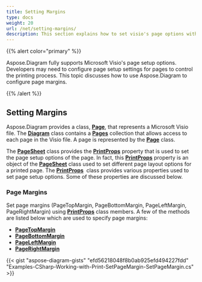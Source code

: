 ```yaml
---
title: Setting Margins
type: docs
weight: 20
url: /net/setting-margins/
description: This section explains how to set visio's page options with Aspose.Diagram.
---
```


{{% alert color="primary" %}}

Aspose.Diagram fully supports Microsoft Visio's page setup options. Developers may need to configure page setup settings for pages to control the printing process. This topic discusses how to use Aspose.Diagram to configure page margins.

{{% /alert %}}

## **Setting Margins**

Aspose.Diagram provides a class, [**Page**](https://reference.aspose.com/diagram/net/aspose.diagram/page), that represents a Microsoft Visio file. The [**Diagram**](https://reference.aspose.com/diagram/net/aspose.diagram/page) class contains a [**Pages**](https://reference.aspose.com/diagram/net/aspose.diagram/pagecollection) collection that allows access to each page in the Visio file. A page is represented by the [**Page**](https://reference.aspose.com/diagram/net/aspose.diagram/page) class.

The [**PageSheet**](https://reference.aspose.com/diagram/net/aspose.diagram/pagesheet) class provides the [**PrintProps**](https://reference.aspose.com/diagram/net/aspose.diagram/pagesheet/properties/printprops) property that is used to set the page setup options of the page. In fact, this [**PrintProps**](https://reference.aspose.com/diagram/net/aspose.diagram/pagesheet/properties/printprops) property is an object of the [**PageSheet**](https://reference.aspose.com/diagram/net/aspose.diagram/pagesheet) class used to set different page layout options for a printed page. The [**PrintProps**](https://reference.aspose.com/diagram/net/aspose.diagram/pagesheet/properties/printprops)  class provides various properties used to set page setup options. Some of these properties are discussed below.

### **Page Margins**

Set page margins (PageTopMargin, PageBottomMargin, PageLeftMargin, PageRightMargin) using [**PrintProps**](https://reference.aspose.com/diagram/net/aspose.diagram/pagesheet/properties/printprops) class members. A few of the methods are listed below which are used to specify page margins:

- [**PageTopMargin**](https://reference.aspose.com/diagram/net/aspose.diagram/printprops/properties/pagetopmargin)
- [**PageBottomMargin**](https://reference.aspose.com/diagram/net/aspose.diagram/printprops/properties/pagebottommargin)
- [**PageLeftMargin**](https://reference.aspose.com/diagram/net/aspose.diagram/printprops/properties/pageleftmargin)
- [**PageRightMargin**](https://reference.aspose.com/diagram/net/aspose.diagram/printprops/properties/pagerightmargin)

{{< gist "aspose-diagram-gists" "efd56218048f8b0ab925efd494227fdd" "Examples-CSharp-Working-with-Print-SetPageMargin-SetPageMargin.cs" >}}